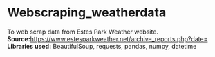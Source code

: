 # Webscraping_weatherdata</n>
To web scrap data from Estes Park Weather website.</n>
<b>Source:</b>https://www.estesparkweather.net/archive_reports.php?date=</n>
<b>Libraries used:</b> BeautifulSoup, requests, pandas, numpy, datetime</n>
